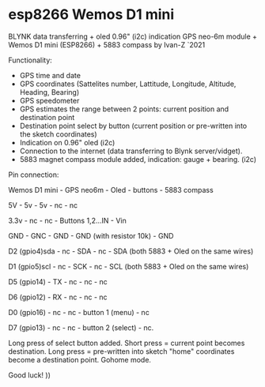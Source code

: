 # esp8266 Wemos D1 mini
BLYNK data transferring + oled 0.96" (i2c) indication
GPS neo-6m module + Wemos D1 mini (ESP8266) + 5883 compass
by Ivan-Z `2021

Functionality:
- GPS time and date 
- GPS coordinates (Sattelites number, Lattitude, Longitude, Altitude, Heading, Bearing)
- GPS speedometer
- GPS estimates the range between 2 points: current position and destination point
- Destination point select by button (current position or pre-written into the sketch coordinates)
- Indication on 0.96" oled (i2c)
- Connection to the internet (data transferring to Blynk server/vidget). 
- 5883 magnet compass module added, indication: gauge + bearing. (i2c)
 
Pin connection:

Wemos D1 mini - GPS neo6m - Oled  - buttons                 - 5883 compass

5V            - 5v        - 5v    - nc                      - nc

3.3v          - nc        - nc    - Buttons 1,2...IN        - Vin

GND           - GNC       - GND   - GND (with resistor 10k) - GND

D2 (gpio4)sda - nc        - SDA   - nc                      - SDA (both 5883 + Oled on the same wires)

D1 (gpio5)scl - nc        - SCK   - nc                      - SCL (both 5883 + Oled on the same wires)

D5 (gpio14)   - TX        - nc    - nc                      - nc

D6 (gpio12)   - RX        - nc    - nc                      - nc

D0 (gpio16)   - nc        - nc    - button 1 (menu)         - nc

D7 (gpio13)   - nc        - nc    - button 2 (select)       - nc.


Long press of select button added. Short press = current point becomes destination. 
Long press = pre-written into sketch "home" coordinates become a destination point. Gohome mode.

Good luck! ))

